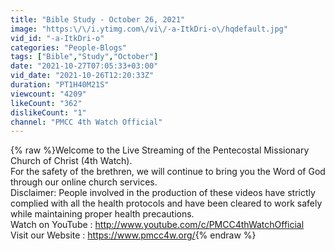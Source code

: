 ```yaml
---
title: "Bible Study - October 26, 2021"
image: "https:\/\/i.ytimg.com\/vi\/-a-ItkDri-o\/hqdefault.jpg"
vid_id: "-a-ItkDri-o"
categories: "People-Blogs"
tags: ["Bible","Study","October"]
date: "2021-10-27T07:05:33+03:00"
vid_date: "2021-10-26T12:20:33Z"
duration: "PT1H40M21S"
viewcount: "4209"
likeCount: "362"
dislikeCount: "1"
channel: "PMCC 4th Watch Official"
---
```

{% raw %}Welcome to the Live Streaming of the Pentecostal Missionary Church of Christ (4th Watch).<br />For the safety of the brethren, we will continue to bring you the Word of God through our online church services.<br />Disclaimer: People involved in the production of these videos have strictly complied with all the health protocols and have been cleared to work safely while maintaining proper health precautions.<br />Watch on YouTube :  <a rel="nofollow" target="blank" href="http://www.youtube.com/c/PMCC4thWatchOfficial">http://www.youtube.com/c/PMCC4thWatchOfficial</a><br />Visit our Website : <a rel="nofollow" target="blank" href="https://www.pmcc4w.org/">https://www.pmcc4w.org/</a>{% endraw %}
